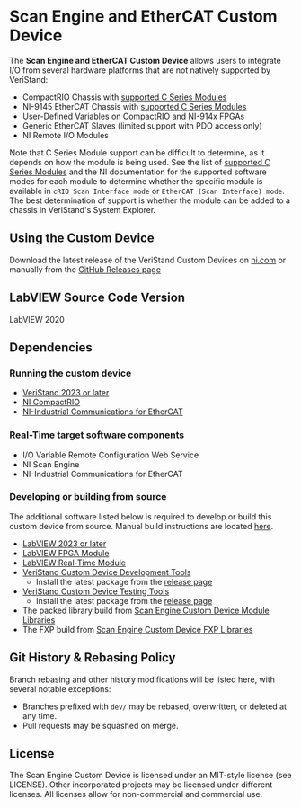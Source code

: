 # Scan Engine and EtherCAT Custom Device

The **Scan Engine and EtherCAT Custom Device** allows users to integrate I/O from several hardware platforms that are not natively supported by VeriStand:

- CompactRIO Chassis with [supported C Series Modules](docs/Supported%20Modules.md)
- NI-9145 EtherCAT Chassis with [supported C Series Modules](docs/Supported%20Modules.md)
- User-Defined Variables on CompactRIO and NI-914x FPGAs
- Generic EtherCAT Slaves (limited support with PDO access only)
- NI Remote I/O Modules

Note that C Series Module support can be difficult to determine, as it depends on how the module is being used. See the list of [supported C Series Modules](docs/Supported%20Modules.md) and the NI documentation for the supported software modes for each module to determine whether the specific module is available in `cRIO Scan Interface mode` or `EtherCAT (Scan Interface) mode`. The best determination of support is whether the module can be added to a chassis in VeriStand's System Explorer.

## Using the Custom Device

Download the latest release of the VeriStand Custom Devices on [ni.com](https://www.ni.com/en-us/support/downloads/software-products/download.veristand-custom-devices.html) or manually from the [GitHub Releases page](https://github.com/ni/niveristand-scan-engine-ethercat-custom-device/releases/)

## LabVIEW Source Code Version

LabVIEW 2020

## Dependencies

### Running the custom device

- [VeriStand 2023 or later](https://www.ni.com/en-us/support/downloads/software-products/download.veristand.html)
- [NI CompactRIO](https://www.ni.com/en-us/support/downloads/drivers/download.ni-compactrio.html)
- [NI-Industrial Communications for EtherCAT](https://www.ni.com/en-us/support/downloads/drivers/download.ni-industrial-communications-for-ethercat.html)

### Real-Time target software components

- I/O Variable Remote Configuration Web Service
- NI Scan Engine
- NI-Industrial Communications for EtherCAT

### Developing or building from source

The additional software listed below is required to develop or build this custom device from source. Manual build instructions are located [here](docs/Manual%20Build%20Instructions.md).

- [LabVIEW 2023 or later](https://www.ni.com/en-us/support/downloads/software-products/download.labview.html)
- [LabVIEW FPGA Module](https://www.ni.com/en-us/support/downloads/software-products/download.labview-fpga-module.html)
- [LabVIEW Real-Time Module](https://www.ni.com/en-us/support/downloads/software-products/download.labview-real-time-module.html)
- [VeriStand Custom Device Development Tools](https://github.com/ni/niveristand-custom-device-development-tools)
  - Install the latest package from the [release page](https://github.com/ni/niveristand-custom-device-development-tools/releases)
- [VeriStand Custom Device Testing Tools](https://github.com/ni/niveristand-custom-device-testing-tools)
  - Install the latest package from the [release page](https://github.com/ni/niveristand-custom-device-testing-tools/releases)
- The packed library build from [Scan Engine Custom Device Module Libraries](https://github.com/ni/niveristand-scan-engine-module-libraries)
- The FXP build from [Scan Engine Custom Device FXP Libraries](https://github.com/ni/niveristand-scan-engine-fxp-libraries)

## Git History & Rebasing Policy
Branch rebasing and other history modifications will be listed here, with several notable exceptions:
- Branches prefixed with `dev/` may be rebased, overwritten, or deleted at any time.
- Pull requests may be squashed on merge.

## License

The Scan Engine Custom Device is licensed under an MIT-style license (see LICENSE). Other incorporated projects may be licensed under different licenses. All licenses allow for non-commercial and commercial use.
